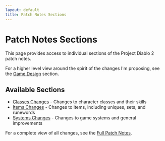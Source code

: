 ```yaml
---
layout: default
title: Patch Notes Sections
---
```


# Patch Notes Sections

This page provides access to individual sections of the Project Diablo 2 patch notes.

For a higher level view around the spirit of the changes I'm proposing, see the [Game Design](/patchnotes/gamedesign) section.

## Available Sections

* [Classes Changes](/patchnotes/sections/classes) - Changes to character classes and their skills
* [Items Changes](/patchnotes/sections/items) - Changes to items, including uniques, sets, and runewords
* [Systems Changes](/patchnotes/sections/systems) - Changes to game systems and general improvements

For a complete view of all changes, see the [Full Patch Notes](/patchnotes/full-notes).
